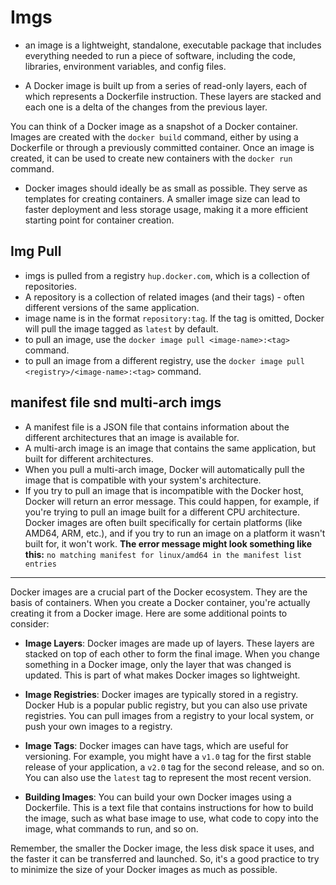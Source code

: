 # Imgs

- an image is a lightweight, standalone, executable package that includes everything needed to run a piece of software, including the code, libraries, environment variables, and config files.

- A Docker image is built up from a series of read-only layers, each of which represents a Dockerfile instruction. These layers are stacked and each one is a delta of the changes from the previous layer.

You can think of a Docker image as a snapshot of a Docker container. Images are created with the `docker build` command, either by using a Dockerfile or through a previously committed container. Once an image is created, it can be used to create new containers with the `docker run` command.

- Docker images should ideally be as small as possible. They serve as templates for creating containers. A smaller image size can lead to faster deployment and less storage usage, making it a more efficient starting point for container creation.

## Img Pull

- imgs is pulled from a registry `hup.docker.com`, which is a collection of repositories.
- A repository is a collection of related images (and their tags) - often different versions of the same application.
- image name is in the format `repository:tag`. If the tag is omitted, Docker will pull the image tagged as `latest` by default.
- to pull an image, use the `docker image pull <image-name>:<tag>` command.
- to pull an image from a different registry, use the `docker image pull <registry>/<image-name>:<tag>` command.

## manifest file snd multi-arch imgs

- A manifest file is a JSON file that contains information about the different architectures that an image is available for.
- A multi-arch image is an image that contains the same application, but built for different architectures.
- When you pull a multi-arch image, Docker will automatically pull the image that is compatible with your system's architecture.
- If you try to pull an image that is incompatible with the Docker host, Docker will return an error message. This could happen, for example, if you're trying to pull an image built for a different CPU architecture. Docker images are often built specifically for certain platforms (like AMD64, ARM, etc.), and if you try to run an image on a platform it wasn't built for, it won't work.
**The error message might look something like this:**
`no matching manifest for linux/amd64 in the manifest list entries`

--------------------------------------------------

Docker images are a crucial part of the Docker ecosystem. They are the basis of containers. When you create a Docker container, you're actually creating it from a Docker image. Here are some additional points to consider:

- **Image Layers**: Docker images are made up of layers. These layers are stacked on top of each other to form the final image. When you change something in a Docker image, only the layer that was changed is updated. This is part of what makes Docker images so lightweight.

- **Image Registries**: Docker images are typically stored in a registry. Docker Hub is a popular public registry, but you can also use private registries. You can pull images from a registry to your local system, or push your own images to a registry.

- **Image Tags**: Docker images can have tags, which are useful for versioning. For example, you might have a `v1.0` tag for the first stable release of your application, a `v2.0` tag for the second release, and so on. You can also use the `latest` tag to represent the most recent version.

- **Building Images**: You can build your own Docker images using a Dockerfile. This is a text file that contains instructions for how to build the image, such as what base image to use, what code to copy into the image, what commands to run, and so on.

Remember, the smaller the Docker image, the less disk space it uses, and the faster it can be transferred and launched. So, it's a good practice to try to minimize the size of your Docker images as much as possible.
